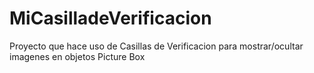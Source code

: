 # MiCasilladeVerificacion
Proyecto que hace uso de Casillas de Verificacion para mostrar/ocultar imagenes en objetos Picture Box
